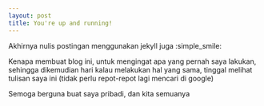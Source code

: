 ```yaml
---
layout: post
title: You're up and running!
---
```


Akhirnya nulis postingan menggunakan jekyll juga :simple_smile:

Kenapa membuat blog ini, untuk mengingat apa yang pernah saya lakukan, sehingga dikemudian hari kalau melakukan hal yang sama, tinggal melihat tulisan saya ini (tidak perlu repot-repot lagi mencari di google)

Semoga berguna buat saya pribadi, dan kita semuanya